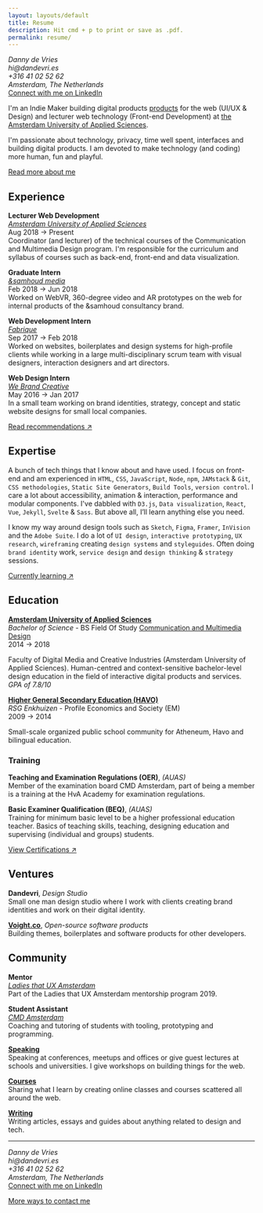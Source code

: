 ```yaml
---
layout: layouts/default
title: Resume
description: Hit cmd + p to print or save as .pdf.
permalink: resume/
---
```


_Danny de Vries_  
_hi@dandevri.es_  
_+316 41 02 52 62_  
_Amsterdam, The Netherlands_  
[Connect with me on LinkedIn](https://www.linkedin.com/in/dandevri/)

I'm an Indie Maker building digital products [products](/projects) for the web (UI/UX & Design) and lecturer web technology (Front-end Development) at [the Amsterdam University of Applied Sciences][cmd].

I'm passionate about technology, privacy, time well spent, interfaces and building digital products. I am devoted to make technology (and coding) more human, fun and playful.

<a href="/about" class="btn btn-primary">Read more about me</a>

## Experience

**Lecturer Web Development**  
_[Amsterdam University of Applied Sciences][auas]_  
Aug 2018 → Present  
Coordinator (and lecturer) of the technical courses of the Communication and Multimedia Design program. I'm responsible for the curriculum and syllabus of courses such as back-end, front-end and data visualization.

**Graduate Intern**  
_[&samhoud media][samhoud]_  
Feb 2018 → Jun 2018  
Worked on WebVR, 360-degree video and AR prototypes on the web for internal products of the &samhoud consultancy brand.

**Web Development Intern**  
_[Fabrique][fabrique]_  
Sep 2017 → Feb 2018  
Worked on websites, boilerplates and design systems for high-profile clients while working in a large multi-disciplinary scrum team with visual designers, interaction designers and art directors.

**Web Design Intern**  
_[We Brand Creative][wbrnd]_  
May 2016 → Jan 2017  
In a small team working on brand identities, strategy, concept and static website designs for small local companies.

[Read recommendations ↗](/resume/recommendations)

## Expertise

A bunch of tech things that I know about and have used. I focus on front-end and am experienced in `HTML`, `CSS`, `JavaScript`, `Node`, `npm`, `JAMstack` & `Git`, `CSS methodologies`, `Static Site Generators`, `Build Tools`, `version control`.
I care a lot about accessibility, animation & interaction, performance and modular components.
I've dabbled with `D3.js`, `Data visualization`, `React`, `Vue`, `Jekyll`, `Svelte` & `Sass`. But above all, I’ll learn anything else you need.

I know my way around design tools such as `Sketch`, `Figma`, `Framer`, `InVision` and the `Adobe Suite`. I do a lot of `UI design`, `interactive prototyping`, `UX research`, `wireframing` creating `design systems` and `styleguides`. Often doing `brand identity` work, `service design` and `design thinking` & `strategy` sessions.

[Currently learning ↗](/media-diet/learning)

## Education

**[Amsterdam University of Applied Sciences][auas]**  
_Bachelor of Science_ - BS Field Of Study [Communication and Multimedia Design][cmd]  
2014 → 2018

Faculty of Digital Media and Creative Industries (Amsterdam University of Applied Sciences). Human-centred and context-sensitive bachelor-level design education in the field of interactive digital products and services. _GPA of 7.8/10_

**[Higher General Secondary Education (HAVO)][auas]**  
_RSG Enkhuizen_ - Profile Economics and Society (EM)  
2009 → 2014

Small-scale organized public school community for Atheneum, Havo and bilingual education.

### Training

**Teaching and Examination Regulations (OER)**, _(AUAS)_  
Member of the examination board CMD Amsterdam, part of being a member is a training at the HvA Academy for examination regulations.

**Basic Examiner Qualification (BEQ)**, _(AUAS)_  
Training for minimum basic level to be a higher professional education teacher. Basics of teaching skills, teaching, designing education and supervising (individual and groups) students.

[View Certifications ↗](/resume/certifications)

## Ventures

**Dandevri**, _Design Studio_  
Small one man design studio where I work with clients creating brand identities and work on their digital identity.

**[Voight.co][voight]**, _Open-source software products_  
Building themes, boilerplates and software products for other developers.

## Community

**Mentor**  
_[Ladies that UX Amsterdam](ltux)_  
Part of the Ladies that UX Amsterdam mentorship program 2019.

**Student Assistant**  
_[CMD Amsterdam][cmd]_  
Coaching and tutoring of students with tooling, prototyping and programming.

**[Speaking](/speaking)**  
Speaking at conferences, meetups and offices or give guest lectures at schools and universities. I give workshops on building things for the web.

**[Courses](/teaching)**  
Sharing what I learn by creating online classes and courses scattered all around the web.

**[Writing](/writing)**  
Writing articles, essays and guides about anything related to design and tech.

---

_Danny de Vries_  
_hi@dandevri.es_  
_+316 41 02 52 62_  
_Amsterdam, The Netherlands_  
[Connect with me on LinkedIn](https://www.linkedin.com/in/dandevri/)

<a href="/contact" class="btn btn-primary">More ways to contact me</a>

[auas]: https://www.amsterdamuas.com/
[cmd]: https://www.cmd-amsterdam.nl/english/
[samhoud]: https://samhoudmedia.com/
[fabrique]: https://www.fabrique.com/
[wbrnd]: https://www.webrandcreative.nl/
[ltux]: https://www.ladiesthatuxams.com/
[voight]: https://github.com/voightco
